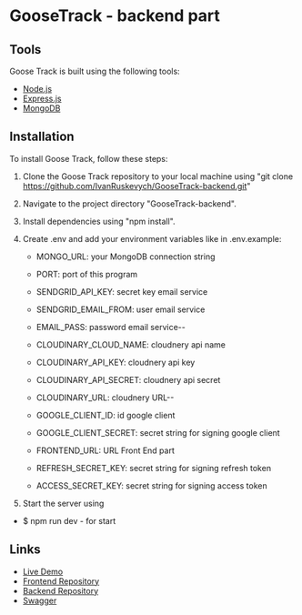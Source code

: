# GooseTrack - backend part

## Tools

Goose Track is built using the following tools:

- [Node.js](https://nodejs.org/)
- [Express.js](https://expressjs.com)
- [MongoDB](https://www.mongodb.com/)

## Installation

To install Goose Track, follow these steps:

1. Clone the Goose Track repository to your local machine using "git clone https://github.com/IvanRuskevych/GooseTrack-backend.git"
2. Navigate to the project directory "GooseTrack-backend".
3. Install dependencies using "npm install".
4. Create .env and add your environment variables like in .env.example:

   - MONGO_URL: your MongoDB connection string
   - PORT: port of this program
   - SENDGRID_API_KEY: secret key email service
   - SENDGRID_EMAIL_FROM: user email service

   - EMAIL_PASS: password email service--

   - CLOUDINARY_CLOUD_NAME: cloudnery api name
   - CLOUDINARY_API_KEY: cloudnery api key
   - CLOUDINARY_API_SECRET: cloudnery api secret

   - CLOUDINARY_URL: cloudnery URL--

   - GOOGLE_CLIENT_ID: id google client
   - GOOGLE_CLIENT_SECRET: secret string for signing google client

   - FRONTEND_URL: URL Front End part

   - REFRESH_SECRET_KEY: secret string for signing refresh token
   - ACCESS_SECRET_KEY: secret string for signing access token

5. Start the server using

- $ npm run dev - for start

## Links

- [Live Demo](https://kharkivska-kurkuma.github.io/GooseTrack)
- [Frontend Repository](https://github.com/KHARKIVSKA-KURKUMA/GooseTrack)
- [Backend Repository](https://github.com/IvanRuskevych/GooseTrack-backend)
- [Swagger](https://goosetrack-tj84.onrender.com/api-docs/)
